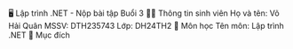 🖥️ Lập trình .NET - Nộp bài tập Buổi 3
👨‍🎓 Thông tin sinh viên
Họ và tên: Võ Hải Quân
MSSV: DTH235743
Lớp: DH24TH2
📘 Môn học
Tên môn: Lập trình .NET
🎯 Mục đích
